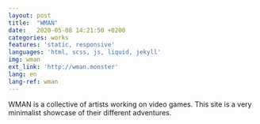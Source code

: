 ```yaml
---
layout: post
title:  "WMAN"
date:   2020-05-08 14:21:50 +0200
categories: works
features: 'static, responsive'
languages: 'html, scss, js, liquid, jekyll'
img: wman
ext_link: 'http://wman.monster'
lang: en
lang-ref: wman
---
```

WMAN is a collective of artists working on video games. This site is a very minimalist showcase of their different adventures.
